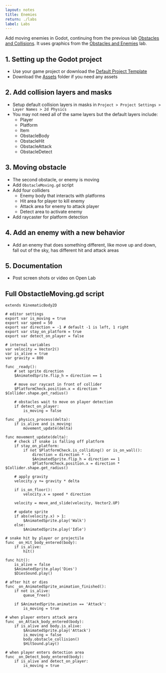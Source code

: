 ```yaml
---
layout: notes
title: Enemies
return: ./labs
label: Labs
---
```


<!-- <iframe width="560" height="315" src="https://www.youtube.com/embed/4qYDjJ-paE0?rel=0" frameborder="0" allowfullscreen></iframe> -->


Add moving enemies in Godot, continuing from the previous lab [Obstacles and Collisions](1-4_Obstacles_and_Collisions).  It uses graphics from the [Obstacles and Enemies](2-4_Obstacles_and_Enemies) lab.

## 1. Setting up the Godot project
- Use your game project or download the [Default Project Template](./270_BlankTemplate.zip)
- Download the [Assets](./270_Assets.zip) folder if you need any assets

## 2. Add collision layers and masks
- Setup default collision layers in masks in `Project > Project Settings > Layer Names > 2d Physics`
- You may not need all of the same layers but the default layers include:
	- Player
	- Platform
	- Item
	- ObstacleBody
	- ObstacleHit
	- ObstacleAttack
	- ObstacleDetect

## 3. Moving obstacle
- The second obstacle, or enemy is moving
- Add `ObstacleMoving.gd` script
- Add four colliders
	- Enemy body that interacts with platforms
	- Hit area for player to kill enemy
	- Attack area for enemy to attack player
	- Detect area to activate enemy
- Add raycaster for platform detection

## 4. Add an enemy with a new behavior
- Add an enemy that does something different, like move up and down, fall out of the sky, has different hit and attack areas

## 5. Documentation
- Post screen shots or video on Open Lab

## Full ObstactleMoving.gd script
```
extends KinematicBody2D

# editor settings
export var is_moving = true
export var speed = 50
export var direction = -1 # default -1 is left, 1 right
export var stay_on_platform = true
export var detect_on_player = false

# internal variables
var velocity = Vector2()
var is_alive = true
var gravity = 800

func _ready():
	# set sprite direction
	$AnimatedSprite.flip_h = direction == 1
	
	# move our raycast in front of collider
	$PlatformCheck.position.x = direction * $Collider.shape.get_radius()
	
	# obstacles wait to move on player detection
	if detect_on_player:
		is_moving = false

func _physics_process(delta):
	if is_alive and is_moving:
		movement_update(delta)
		
func movement_update(delta):
	# check if snake is falling off platform
	if stay_on_platform:
		if not $PlatformCheck.is_colliding() or is_on_wall():
			direction = direction * -1
			$AnimatedSprite.flip_h = direction == 1
			$PlatformCheck.position.x = direction * $Collider.shape.get_radius()
	
	# apply gravity
	velocity.y += gravity * delta
	
	if is_on_floor():
		velocity.x = speed * direction
	
	velocity = move_and_slide(velocity, Vector2.UP)
	
	# update sprite
	if abs(velocity.x) > 1:
		$AnimatedSprite.play('Walk')
	else:
		$AnimatedSprite.play('Idle')

# snake hit by player or projectile
func _on_Hit_body_entered(body):
	if is_alive:
		hit()

func hit():
	is_alive = false
	$AnimatedSprite.play('Dies')
	$DiesSound.play()

# after hit or dies
func _on_AnimatedSprite_animation_finished():
	if not is_alive:
		queue_free()
	
	if $AnimatedSprite.animation == 'Attack':
		is_moving = true

# when player enters attack aera
func _on_Attack_body_entered(body):
	if is_alive and body.is_alive:
		$AnimatedSprite.play('Attack')
		is_moving = false
		body.obstacle_collision()
		$HitSound.play()

# when player enters detection area
func _on_Detect_body_entered(body):
	if is_alive and detect_on_player:
		is_moving = true

```